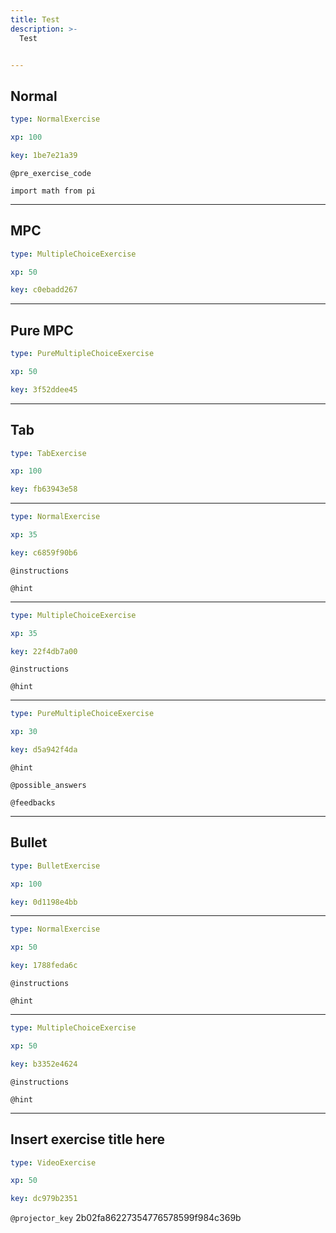 ```yaml
---
title: Test
description: >-
  Test


---
```

## Normal

```yaml
type: NormalExercise

xp: 100

key: 1be7e21a39
```





`@pre_exercise_code`
```{undefined}
import math from pi
```








---
## MPC

```yaml
type: MultipleChoiceExercise

xp: 50

key: c0ebadd267
```














---
## Pure MPC

```yaml
type: PureMultipleChoiceExercise

xp: 50

key: 3f52ddee45
```














---
## Tab

```yaml
type: TabExercise

xp: 100

key: fb63943e58
```













***



```yaml
type: NormalExercise

xp: 35

key: c6859f90b6
```



`@instructions`


`@hint`












***



```yaml
type: MultipleChoiceExercise

xp: 35

key: 22f4db7a00
```



`@instructions`


`@hint`












***



```yaml
type: PureMultipleChoiceExercise

xp: 30

key: d5a942f4da
```




`@hint`






`@possible_answers`


`@feedbacks`






---
## Bullet

```yaml
type: BulletExercise

xp: 100

key: 0d1198e4bb
```













***



```yaml
type: NormalExercise

xp: 50

key: 1788feda6c
```



`@instructions`


`@hint`












***



```yaml
type: MultipleChoiceExercise

xp: 50

key: b3352e4624
```



`@instructions`


`@hint`












---
## Insert exercise title here

```yaml
type: VideoExercise

xp: 50

key: dc979b2351
```

`@projector_key`
2b02fa86227354776578599f984c369b